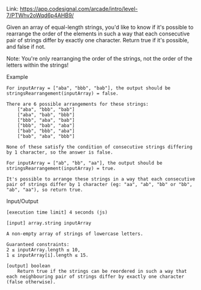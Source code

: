 Link: https://app.codesignal.com/arcade/intro/level-7/PTWhv2oWqd6p4AHB9/

Given an array of equal-length strings, you'd like to know if it's possible to rearrange the order of the elements in such a way that each consecutive pair of strings differ by exactly one character. Return true if it's possible, and false if not.

Note: You're only rearranging the order of the strings, not the order of the letters within the strings!

Example

    For inputArray = ["aba", "bbb", "bab"], the output should be
    stringsRearrangement(inputArray) = false.

    There are 6 possible arrangements for these strings:
        ["aba", "bbb", "bab"]
        ["aba", "bab", "bbb"]
        ["bbb", "aba", "bab"]
        ["bbb", "bab", "aba"]
        ["bab", "bbb", "aba"]
        ["bab", "aba", "bbb"]

    None of these satisfy the condition of consecutive strings differing by 1 character, so the answer is false.

    For inputArray = ["ab", "bb", "aa"], the output should be
    stringsRearrangement(inputArray) = true.

    It's possible to arrange these strings in a way that each consecutive pair of strings differ by 1 character (eg: "aa", "ab", "bb" or "bb", "ab", "aa"), so return true.

Input/Output

    [execution time limit] 4 seconds (js)

    [input] array.string inputArray

    A non-empty array of strings of lowercase letters.

    Guaranteed constraints:
    2 ≤ inputArray.length ≤ 10,
    1 ≤ inputArray[i].length ≤ 15.

    [output] boolean
        Return true if the strings can be reordered in such a way that each neighbouring pair of strings differ by exactly one character (false otherwise).

